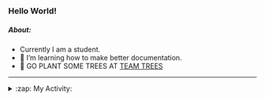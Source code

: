 ### Hello World!

##### About:
- Currently I am a student.
- 🌱 I’m learning how to make better documentation.
- 🌱 GO PLANT SOME TREES AT [TEAM TREES](https://teamtrees.org/)

---
<details>
  <summary>:zap: My Activity:</summary>
  
<!--START_SECTION:waka-->
![Code Time](http://img.shields.io/badge/Code%20Time-1%2C012%20hrs%209%20mins-blue)

**I'm a Night 🦉** 

```text
🌞 Morning    96 commits     ███░░░░░░░░░░░░░░░░░░░░░░   13.46% 
🌆 Daytime    154 commits    █████░░░░░░░░░░░░░░░░░░░░   21.6% 
🌃 Evening    222 commits    ███████░░░░░░░░░░░░░░░░░░   31.14% 
🌙 Night      241 commits    ████████░░░░░░░░░░░░░░░░░   33.8%

```
📅 **I'm Most Productive on Tuesday** 

```text
Monday       108 commits    ███░░░░░░░░░░░░░░░░░░░░░░   15.15% 
Tuesday      133 commits    ████░░░░░░░░░░░░░░░░░░░░░   18.65% 
Wednesday    78 commits     ██░░░░░░░░░░░░░░░░░░░░░░░   10.94% 
Thursday     100 commits    ███░░░░░░░░░░░░░░░░░░░░░░   14.03% 
Friday       97 commits     ███░░░░░░░░░░░░░░░░░░░░░░   13.6% 
Saturday     87 commits     ███░░░░░░░░░░░░░░░░░░░░░░   12.2% 
Sunday       110 commits    ███░░░░░░░░░░░░░░░░░░░░░░   15.43%

```


📊 **This Week I Spent My Time On** 

```text
🔥 Editors: 
VS Code                  5 hrs 24 mins       █████████████████████████   100.0%

🐱‍💻 Projects: 
CSF22                    2 hrs 55 mins       █████████████░░░░░░░░░░░░   54.03% 
file-utils               51 mins             ████░░░░░░░░░░░░░░░░░░░░░   15.93% 
advent-of-code-2022      49 mins             ███░░░░░░░░░░░░░░░░░░░░░░   15.12% 
praise-demo              48 mins             ███░░░░░░░░░░░░░░░░░░░░░░   14.92%

```


 Last Updated on 28/01/2023 19:03:54 UTC
<!--END_SECTION:waka-->
</details>

